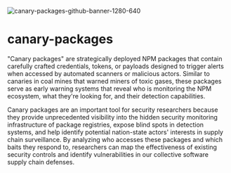 ![canary-packages-github-banner-1280-640](https://github.com/user-attachments/assets/e1ff54cd-1279-4dec-8a6c-6adf6befcc4c)

# canary-packages

"Canary packages" are strategically deployed NPM packages that contain carefully crafted credentials, tokens, or payloads designed to trigger alerts when accessed by automated scanners or malicious actors. Similar to canaries in coal mines that warned miners of toxic gases, these packages serve as early warning systems that reveal who is monitoring the NPM ecosystem, what they're looking for, and their detection capabilities. 

Canary packages are an important tool for security researchers because they provide unprecedented visibility into the hidden security monitoring infrastructure of package registries, expose blind spots in detection systems, and help identify potential nation-state actors' interests in supply chain surveillance. By analyzing who accesses these packages and which baits they respond to, researchers can map the effectiveness of existing security controls and identify vulnerabilities in our collective software supply chain defenses.
